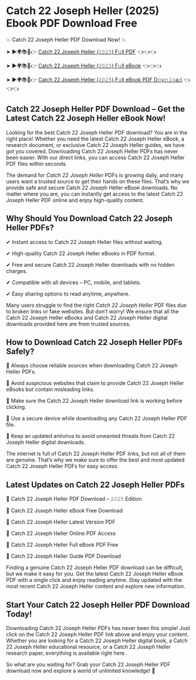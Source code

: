 # Catch 22 Joseph Heller (2025) Ebook PDF Download Free

💥 Catch 22 Joseph Heller PDF Download Now! 💥

➤ ►🌍📚📱👉 [Catch 22 Joseph Heller (𝟸𝟶𝟸𝟻) F𝚞ll PDF](https://getpdf.xyz/catch-22-joseph-heller) 👈👈👈


➤ ►🌍📚📱👉 [Catch 22 Joseph Heller (𝟸𝟶𝟸𝟻) F𝚞ll eBook](https://getpdf.xyz/catch-22-joseph-heller) 👈👈👈


➤ ►🌍📚📱👉 [Catch 22 Joseph Heller (𝟸𝟶𝟸𝟻) F𝚞ll eBook PDF D𝚘𝚠𝚗𝚕𝚘a𝚍](https://getpdf.xyz/catch-22-joseph-heller) 👈👈👈


## Catch 22 Joseph Heller PDF Download – Get the Latest Catch 22 Joseph Heller eBook Now!

Looking for the best Catch 22 Joseph Heller PDF download? You are in the right place! Whether you need the latest Catch 22 Joseph Heller eBook, a research document, or exclusive Catch 22 Joseph Heller guides, we have got you covered. Downloading Catch 22 Joseph Heller PDFs has never been easier. With our direct links, you can access Catch 22 Joseph Heller PDF files within seconds.

The demand for *Catch 22 Joseph Heller* PDFs is growing daily, and many users want a trusted source to get their hands on these files. That’s why we provide safe and secure Catch 22 Joseph Heller eBook downloads. No matter where you are, you can instantly get access to the latest Catch 22 Joseph Heller PDF online and enjoy high-quality content.

## Why Should You Download Catch 22 Joseph Heller PDFs?

✔ Instant access to Catch 22 Joseph Heller files without waiting.

✔ High-quality Catch 22 Joseph Heller eBooks in PDF format.

✔ Free and secure Catch 22 Joseph Heller downloads with no hidden charges.

✔ Compatible with all devices – PC, mobile, and tablets.

✔ Easy sharing options to read anytime, anywhere.

Many users struggle to find the right *Catch 22 Joseph Heller* PDF files due to broken links or fake websites. But don’t worry! We ensure that all the Catch 22 Joseph Heller eBooks and Catch 22 Joseph Heller digital downloads provided here are from trusted sources.

## How to Download Catch 22 Joseph Heller PDFs Safely?

📌 Always choose reliable sources when downloading Catch 22 Joseph Heller PDFs.

📌 Avoid suspicious websites that claim to provide Catch 22 Joseph Heller eBooks but contain misleading links.

📌 Make sure the Catch 22 Joseph Heller download link is working before clicking.

📌 Use a secure device while downloading any Catch 22 Joseph Heller PDF file.

📌 Keep an updated antivirus to avoid unwanted threats from Catch 22 Joseph Heller digital downloads.

The internet is full of Catch 22 Joseph Heller PDF links, but not all of them are genuine. That’s why we make sure to offer the best and most updated Catch 22 Joseph Heller PDFs for easy access.

## Latest Updates on Catch 22 Joseph Heller PDFs

🔹 Catch 22 Joseph Heller PDF Download – 𝟸𝟶𝟸𝟻 Edition

🔹 Catch 22 Joseph Heller eBook Free Download

🔹 Catch 22 Joseph Heller Latest Version PDF

🔹 Catch 22 Joseph Heller Online PDF Access

🔹 Catch 22 Joseph Heller Full eBook PDF Free

🔹 Catch 22 Joseph Heller Guide PDF Download

Finding a genuine Catch 22 Joseph Heller PDF download can be difficult, but we make it easy for you. Get the latest Catch 22 Joseph Heller eBook PDF with a single click and enjoy reading anytime. Stay updated with the most recent Catch 22 Joseph Heller content and explore new information.

## Start Your Catch 22 Joseph Heller PDF Download Today!

Downloading Catch 22 Joseph Heller PDFs has never been this simple! Just click on the Catch 22 Joseph Heller PDF link above and enjoy your content. Whether you are looking for a Catch 22 Joseph Heller digital book, a Catch 22 Joseph Heller educational resource, or a Catch 22 Joseph Heller research paper, everything is available right here.

So what are you waiting for? Grab your Catch 22 Joseph Heller PDF download now and explore a world of unlimited knowledge! 🚀